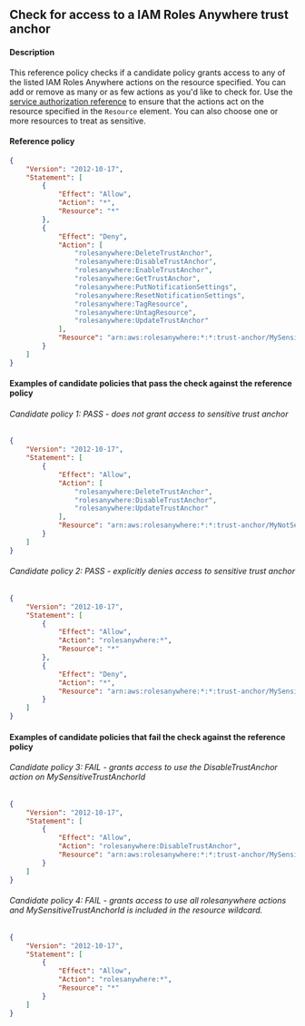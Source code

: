 ## Check for access to a IAM Roles Anywhere trust anchor

#### Description

This reference policy checks if a candidate policy grants access to any of the listed IAM Roles Anywhere actions on the resource specified. You can add or remove as many or as few actions as you'd like to check for. Use the [service authorization reference](https://docs.aws.amazon.com/service-authorization/latest/reference/reference_policies_actions-resources-contextkeys.html) to ensure that the actions act on the resource specified in the ```Resource``` element.  You can also choose one or more resources to treat as sensitive.


#### Reference policy
```json
{
    "Version": "2012-10-17",
    "Statement": [
        {
            "Effect": "Allow",
            "Action": "*",
            "Resource": "*"
        },
        {
            "Effect": "Deny",
            "Action": [
                "rolesanywhere:DeleteTrustAnchor",
                "rolesanywhere:DisableTrustAnchor",
                "rolesanywhere:EnableTrustAnchor",
                "rolesanywhere:GetTrustAnchor",
                "rolesanywhere:PutNotificationSettings",
                "rolesanywhere:ResetNotificationSettings",
                "rolesanywhere:TagResource",
                "rolesanywhere:UntagResource",
                "rolesanywhere:UpdateTrustAnchor"
            ],
            "Resource": "arn:aws:rolesanywhere:*:*:trust-anchor/MySensitiveTrustAnchorId"
        }
    ]
}
```

#### Examples of candidate policies that pass the check against the reference policy

###### Candidate policy 1: PASS - does not grant access to sensitive trust anchor
```json
{
	"Version": "2012-10-17",
	"Statement": [
		{
			"Effect": "Allow",
			"Action": [
				"rolesanywhere:DeleteTrustAnchor",
				"rolesanywhere:DisableTrustAnchor",
				"rolesanywhere:UpdateTrustAnchor"
			],
			"Resource": "arn:aws:rolesanywhere:*:*:trust-anchor/MyNotSensitiveTrustAnchorId"
		}
	]
}
```

###### Candidate policy 2: PASS - explicitly denies access to sensitive trust anchor
```json
{
	"Version": "2012-10-17",
	"Statement": [
		{
			"Effect": "Allow",
			"Action": "rolesanywhere:*",
			"Resource": "*"
		}, 
		{
			"Effect": "Deny",
			"Action": "*",
			"Resource": "arn:aws:rolesanywhere:*:*:trust-anchor/MySensitiveTrustAnchorId"
		}
	]
}
```

#### Examples of candidate policies that fail the check against the reference policy

###### Candidate policy 3: FAIL - grants access to use the DisableTrustAnchor action on MySensitiveTrustAnchorId
```json
{
	"Version": "2012-10-17",
	"Statement": [
		{
			"Effect": "Allow",
			"Action": "rolesanywhere:DisableTrustAnchor",
			"Resource": "arn:aws:rolesanywhere:*:*:trust-anchor/MySensitiveTrustAnchorId"
		}
	]
}
```

###### Candidate policy 4: FAIL - grants access to use all rolesanywhere actions and MySensitiveTrustAnchorId is included in the resource wildcard.
```json
{
	"Version": "2012-10-17",
	"Statement": [
		{
			"Effect": "Allow",
			"Action": "rolesanywhere:*",
			"Resource": "*"
		}
	]
}
```
